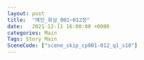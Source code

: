 ```yaml
---
layout: post
title:  "메인_회상_001~012장"
date:   2021-12-11 16:00:00 +0000
categories: Main
Tags: Story Main
SceneCode: ["scene_skip_cp001-012_q1_s10"]
---
```

